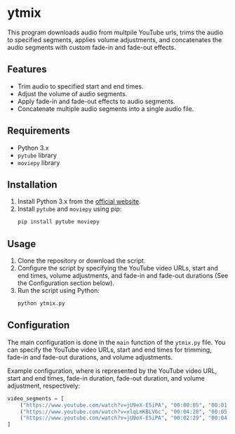 # ytmix

This program downloads audio from multpile YouTube urls, trims the audio to specified segments, applies volume adjustments, and concatenates the audio segments with custom fade-in and fade-out effects.

## Features

- Trim audio to specified start and end times.
- Adjust the volume of audio segments.
- Apply fade-in and fade-out effects to audio segments.
- Concatenate multiple audio segments into a single audio file.

## Requirements

- Python 3.x
- `pytube` library
- `moviepy` library

## Installation

1. Install Python 3.x from the [official website](https://www.python.org/).
2. Install `pytube` and `moviepy` using pip:
    ```sh
    pip install pytube moviepy
    ```
## Usage

1. Clone the repository or download the script.
2. Configure the script by specifying the YouTube video URLs, start and end times, volume adjustments, and fade-in and fade-out durations (See the Configuration section below).
3. Run the script using Python:
    ```sh
    python ytmix.py
    ```

## Configuration

The main configuration is done in the `main` function of the `ytmix.py` file. You can specify the YouTube video URLs, start and end times for trimming, fade-in and fade-out durations, and volume adjustments.

Example configuration, where is represented by the YouTube video URL, start and end times, fade-in duration, fade-out duration, and volume adjustment, respectively:
```python
video_segments = [
    ("https://www.youtube.com/watch?v=jU9eX-E5iPA", "00:00:05", "00:01:16.7", 0, 0.5, 5),
    ("https://www.youtube.com/watch?v=xlqLmKBLV6c", "00:04:20", "00:05:52", 3, 2, -10),
    ("https://www.youtube.com/watch?v=jU9eX-E5iPA", "00:02:29", "00:04:00", 3, 2, 5),
]
